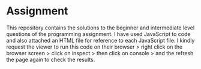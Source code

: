 # Assignment
This repository contains the solutions to the  beginner and intermediate level questions of the programming assignment.
I have used JavaScript to code and also attached an HTML file for reference to each JavaScript file.
I kindly request the viewer to run this code on their browser > right click on the browser screen > click on inspect > then click on console > and the refresh the page again to check the results.
